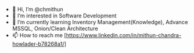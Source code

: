 - 👋 Hi, I’m @chmithun
- 👀 I’m interested in Software Development
- 🌱 I’m currently learning Inventory Management(Knowledge), Advance MSSQL, Onion/Clean Architecture
- 📫 How to reach me [https://www.linkedin.com/in/mithun-chandra-howlader-b78268a1/]

<!---
chmithun/chmithun is a ✨ special ✨ repository because its `README.md` (this file) appears on your GitHub profile.
You can click the Preview link to take a look at your changes.
--->
